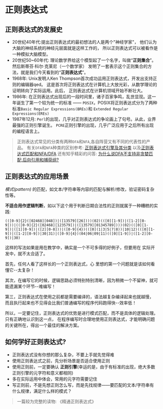 # 正则表达式

## 正则表达式的发展史
* 20世纪40年代:提出正则表达式的最初想法的人是两个"神经学家"，
  他们认为大脑的神经系统的神经元层面就是这样工作的，
  所以正则表达式可以被看作是一种模拟大脑模型。
* 20世纪50~60年代: 理论数学界给这个模型起了一个名字，叫做“**正则集合**”。然后斯蒂芬·科尔·克莱尼（一个数学家）
  发明了一套表示这个正则集合的方法，就是我们今天看到的“**正则表达式**”。
* 1968年: Unix发明人Ken Thompson首次成功运用正则表达式，开发出支持正则的编辑器qed。
  这是首次将正则表达式在计算机上大放光彩，从数学理论的证明转向了实际运用。此后，
  正则表达式在计算机领域开始不断壮大。
* 1986年: 在正则表达式出现后的一段时间里，诸子百家争鸣，乱世显现。这一年诞生了第一个较为统一的标准
  —— ``POSIX``，POSIX将正则表达式分为了两种标准``Basic Regular Expressions(BREs)``和
  ``Extended Regular Expressions(EREs)``
* 1987年12月: ``Perl``的出现，几乎对正则表达式的争论画上了句号。从此，业界最强的正则引擎诞生。
  ``PCRE``正则引擎的出现，几乎广泛应用于之后所有出现的编程语言上。

> 正则表达式常见的分类有两种``DFA``和``NFA``,各自阵营又有不同的代表性的产品。
> 有关``DFA``和``NFA``种类的区别参考: [正则表达式引擎及其分类](http://kb.cnblogs.com/page/86751/)
> 以及[正则表达式匹配和NFA/DFA](http://cyukang.com/2014/01/04/regular-expression-matching-dfa.html)
> 还有知乎精彩的问答: [为什么说DFA不支持非贪婪匹配,后向引用和捕获组?](https://www.zhihu.com/question/22875299)

## 正则表达式的应用场景

*模式(pattern)* 的匹配，如文本/字符串等内容的匹配与解析/修改，验证密码复杂性等。

**不适合用作逻辑判断**，如以下这个用于判断日期合法性的正则就属于一种糟糕的实践:

```
(([0-9]{2}([02468][048])|([13579][26])))(02)(([0][1-9])|([1-2][0-
9]))|(([0-9]{2}([02468][123579])|([13579][01345789])))(02)(([0][1-
9])|([1][0-9])|([2][0-8]))|([0-9]{4})(([0](1|3|5|7|8))|10|12)(([0][1-
9])|([1-2][0-9])|30|31)|([0-9]{4})(04|06|09|11)(([0][1-9])|([1-2][0-
9])|30)
```

这样的写法如果是用在教学中，确实是一个不可多得的好例子，但要用在
实际开发中，就不太合适了。

首先，任何人看了这样长的一个正则表达式，心 里想的第一个问题就是该如何看懂它--太复杂！

其次，在编写它的时候，逻辑思路必须特别特别清晰，因为稍微一个不留神，就可能遗漏某个环节--难编写！

第三，正则表达式在使用之前都是需要编译的，语法越复杂编译起来也就越慢，
而且执行起来也不见得会比我们普通编写的程序代码跑得快--效率低！

所以，一定要记住，正则表达式的优势是进行模式匹配，而不是具体的逻辑处理。只有正确地认识到这一点，
在程序编写时合理地使用正则表达式，才能明确问题的关键所在，得出一个最佳的解决方案。

## 如何学好正则表达式?
* 正则表达式没有你想的那么复杂，不要上手就先觉得难
* 使用正则表达式之前，先分析场景是否适合使用正则
* 使用正则前，一定要确认 **正则引擎**(幸运的是，由于有标准的出现，绝大多数正则引擎的元字符和意义都相同)
* 多在实际运用中体会，常用的元字符需要记住
* 写正则前，不是先想正则怎么写，而是先找规律——要匹配的文本/字符串有什么规律，满足什么样的模式？

> 一篇较为完整的读物: 《精通正则表达式》
